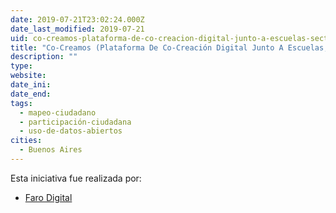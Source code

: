 ```yaml
---
date: 2019-07-21T23:02:24.000Z
date_last_modified: 2019-07-21
uid: co-creamos-plataforma-de-co-creacion-digital-junto-a-escuelas-sector-publico-y-sociedad-civil
title: "Co-Creamos (Plataforma De Co-Creación Digital Junto A Escuelas, Sector Publico Y Sociedad Civil)"
description: ""
type: 
website: 
date_ini: 
date_end: 
tags:
  - mapeo-ciudadano
  - participación-ciudadana
  - uso-de-datos-abiertos
cities: 
  - Buenos Aires
---
```


Esta iniciativa fue realizada por:

- [Faro Digital](/organizaciones/faro-digital)
